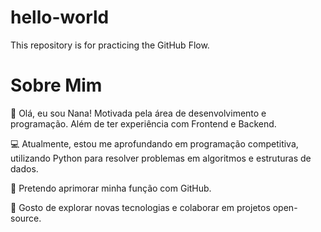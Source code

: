 # hello-world
This repository is for practicing the GitHub Flow.

# Sobre Mim

👋 Olá, eu sou Nana! Motivada pela área de desenvolvimento e programação. Além de ter experiência com Frontend e Backend.

💻 Atualmente, estou me aprofundando em programação competitiva, utilizando Python para resolver problemas em algoritmos e estruturas de dados.

🚀 Pretendo aprimorar minha função com GitHub.

🌱 Gosto de explorar novas tecnologias e colaborar em projetos open-source.

